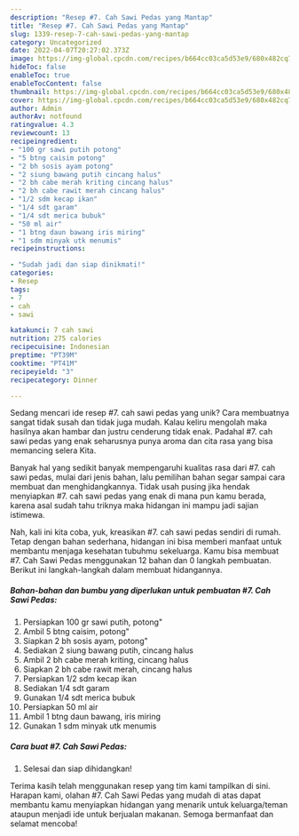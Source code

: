 ```yaml
---
description: "Resep #7. Cah Sawi Pedas yang Mantap"
title: "Resep #7. Cah Sawi Pedas yang Mantap"
slug: 1339-resep-7-cah-sawi-pedas-yang-mantap
category: Uncategorized
date: 2022-04-07T20:27:02.373Z
image: https://img-global.cpcdn.com/recipes/b664cc03ca5d53e9/680x482cq70/7-cah-sawi-pedas-foto-resep-utama.jpg
hideToc: false
enableToc: true
enableTocContent: false
thumbnail: https://img-global.cpcdn.com/recipes/b664cc03ca5d53e9/680x482cq70/7-cah-sawi-pedas-foto-resep-utama.jpg
cover: https://img-global.cpcdn.com/recipes/b664cc03ca5d53e9/680x482cq70/7-cah-sawi-pedas-foto-resep-utama.jpg
author: Admin
authorAv: notfound
ratingvalue: 4.3
reviewcount: 13
recipeingredient:
- "100 gr sawi putih potong"
- "5 btng caisim potong"
- "2 bh sosis ayam potong"
- "2 siung bawang putih cincang halus"
- "2 bh cabe merah kriting cincang halus"
- "2 bh cabe rawit merah cincang halus"
- "1/2 sdm kecap ikan"
- "1/4 sdt garam"
- "1/4 sdt merica bubuk"
- "50 ml air"
- "1 btng daun bawang iris miring"
- "1 sdm minyak utk menumis"
recipeinstructions:

- "Sudah jadi dan siap dinikmati!"
categories:
- Resep
tags:
- 7
- cah
- sawi

katakunci: 7 cah sawi 
nutrition: 275 calories
recipecuisine: Indonesian
preptime: "PT39M"
cooktime: "PT41M"
recipeyield: "3"
recipecategory: Dinner

---
```





Sedang mencari ide resep #7. cah sawi pedas yang unik? Cara membuatnya sangat tidak susah dan tidak juga mudah. Kalau keliru mengolah maka hasilnya akan hambar dan justru cenderung tidak enak. Padahal #7. cah sawi pedas yang enak seharusnya punya aroma dan cita rasa yang bisa memancing selera Kita.







Banyak hal yang sedikit banyak mempengaruhi kualitas rasa dari #7. cah sawi pedas, mulai dari jenis bahan, lalu pemilihan bahan segar sampai cara membuat dan menghidangkannya. Tidak usah pusing jika hendak menyiapkan #7. cah sawi pedas yang enak di mana pun kamu berada, karena asal sudah tahu triknya maka hidangan ini mampu jadi sajian istimewa.






Nah, kali ini kita coba, yuk, kreasikan #7. cah sawi pedas sendiri di rumah. Tetap dengan bahan sederhana, hidangan ini bisa memberi manfaat untuk membantu menjaga kesehatan tubuhmu sekeluarga. Kamu bisa membuat #7. Cah Sawi Pedas menggunakan 12 bahan dan 0 langkah pembuatan. Berikut ini langkah-langkah dalam membuat hidangannya.

<!--inarticleads1-->

##### Bahan-bahan dan bumbu yang diperlukan untuk pembuatan #7. Cah Sawi Pedas:

1. Persiapkan 100 gr sawi putih, potong&#34;
1. Ambil 5 btng caisim, potong&#34;
1. Siapkan 2 bh sosis ayam, potong&#34;
1. Sediakan 2 siung bawang putih, cincang halus
1. Ambil 2 bh cabe merah kriting, cincang halus
1. Siapkan 2 bh cabe rawit merah, cincang halus
1. Persiapkan 1/2 sdm kecap ikan
1. Sediakan 1/4 sdt garam
1. Gunakan 1/4 sdt merica bubuk
1. Persiapkan 50 ml air
1. Ambil 1 btng daun bawang, iris miring
1. Gunakan 1 sdm minyak utk menumis




<!--inarticleads2-->

##### Cara buat #7. Cah Sawi Pedas:


1. Selesai dan siap dihidangkan!



Terima kasih telah menggunakan resep yang tim kami tampilkan di sini. Harapan kami, olahan #7. Cah Sawi Pedas yang mudah di atas dapat membantu kamu menyiapkan hidangan yang menarik untuk keluarga/teman ataupun menjadi ide untuk berjualan makanan. Semoga bermanfaat dan selamat mencoba!

